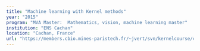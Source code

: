 ```yaml
---
title: "Machine learning with Kernel methods"
year: "2015"
program: "MVA Master:  Mathematics, vision, machine learning master"
institution: "ENS Cachan"
location: "Cachan, France"
url: "https://members.cbio.mines-paristech.fr/~jvert/svn/kernelcourse/course/2015mva/index.html"
---
```

